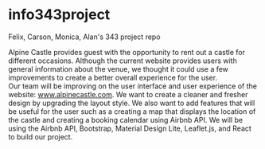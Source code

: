 # info343project
Felix, Carson, Monica, Alan's 343 project repo

Alpine Castle provides guest with the opportunity to rent out a castle for different occasions. 
Although the current website provides users with general information about the venue, 
we thought it could use a few improvements to create a better overall experience for the user.  
Our team will be improving on the user interface and user experience of the website: www.alpinecastle.com. 
We want to create a cleaner and fresher design by upgrading the layout style. 
We also want to add features that will be useful for the user such as a creating a map that displays the location of 
the castle and creating a booking calendar using Airbnb API.
We will be using the Airbnb API, Bootstrap, Material Design Lite, Leaflet.js, and React to build our project. 